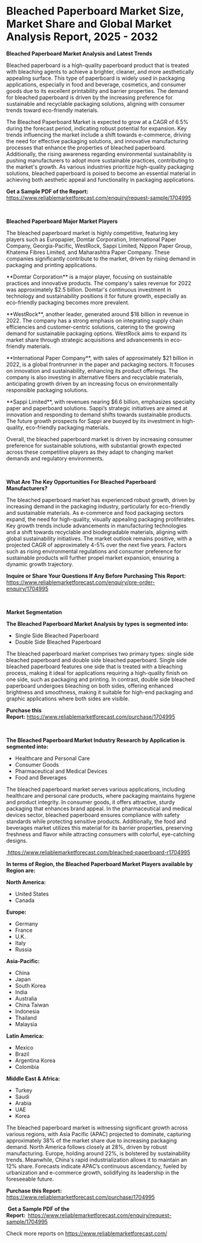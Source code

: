 <p><h1>Bleached Paperboard Market Size, Market Share and Global Market Analysis Report, 2025 - 2032</h1></p><p><strong>Bleached Paperboard Market Analysis and Latest Trends</strong></p>
<p><p>Bleached paperboard is a high-quality paperboard product that is treated with bleaching agents to achieve a brighter, cleaner, and more aesthetically appealing surface. This type of paperboard is widely used in packaging applications, especially in food and beverage, cosmetics, and consumer goods due to its excellent printability and barrier properties. The demand for bleached paperboard is driven by the increasing preference for sustainable and recyclable packaging solutions, aligning with consumer trends toward eco-friendly materials.</p><p>The Bleached Paperboard Market is expected to grow at a CAGR of 6.5% during the forecast period, indicating robust potential for expansion. Key trends influencing the market include a shift towards e-commerce, driving the need for effective packaging solutions, and innovative manufacturing processes that enhance the properties of bleached paperboard. Additionally, the rising awareness regarding environmental sustainability is pushing manufacturers to adopt more sustainable practices, contributing to the market's growth. As various industries prioritize high-quality packaging solutions, bleached paperboard is poised to become an essential material in achieving both aesthetic appeal and functionality in packaging applications.</p></p>
<p><strong>Get a Sample PDF of the Report:&nbsp;</strong> <a href="https://www.reliablemarketforecast.com/enquiry/request-sample/1704995?utm_campaign=1167&utm_medium=2&utm_source=Github&utm_content=ia&utm_term=09012025&utm_id=bleached-paperboard">https://www.reliablemarketforecast.com/enquiry/request-sample/1704995</a></p>
<p>&nbsp;</p>
<p><strong>Bleached Paperboard Major Market Players</strong></p>
<p><p>The bleached paperboard market is highly competitive, featuring key players such as Europapier, Domtar Corporation, International Paper Company, Georgia-Pacific, WestRock, Sappi Limited, Nippon Paper Group, Khatema Fibres Limited, and Maharashtra Paper Company. These companies significantly contribute to the market, driven by rising demand in packaging and printing applications.</p><p>**Domtar Corporation** is a major player, focusing on sustainable practices and innovative products. The company's sales revenue for 2022 was approximately $2.5 billion. Domtar's continuous investment in technology and sustainability positions it for future growth, especially as eco-friendly packaging becomes more prevalent.</p><p>**WestRock**, another leader, generated around $18 billion in revenue in 2022. The company has a strong emphasis on integrating supply chain efficiencies and customer-centric solutions, catering to the growing demand for sustainable packaging options. WestRock aims to expand its market share through strategic acquisitions and advancements in eco-friendly materials.</p><p>**International Paper Company**, with sales of approximately $21 billion in 2022, is a global frontrunner in the paper and packaging sectors. It focuses on innovation and sustainability, enhancing its product offerings. The company is also investing in alternative fibers and recyclable materials, anticipating growth driven by an increasing focus on environmentally responsible packaging solutions.</p><p>**Sappi Limited**, with revenues nearing $6.6 billion, emphasizes specialty paper and paperboard solutions. Sappi’s strategic initiatives are aimed at innovation and responding to demand shifts towards sustainable products. The future growth prospects for Sappi are buoyed by its investment in high-quality, eco-friendly packaging materials.</p><p>Overall, the bleached paperboard market is driven by increasing consumer preference for sustainable solutions, with substantial growth expected across these competitive players as they adapt to changing market demands and regulatory environments.</p></p>
<p>&nbsp;</p>
<p><strong>What Are The Key Opportunities For Bleached Paperboard Manufacturers?</strong></p>
<p><p>The bleached paperboard market has experienced robust growth, driven by increasing demand in the packaging industry, particularly for eco-friendly and sustainable materials. As e-commerce and food packaging sectors expand, the need for high-quality, visually appealing packaging proliferates. Key growth trends include advancements in manufacturing technologies and a shift towards recyclable and biodegradable materials, aligning with global sustainability initiatives. The market outlook remains positive, with a projected CAGR of approximately 4-5% over the next five years. Factors such as rising environmental regulations and consumer preference for sustainable products will further propel market expansion, ensuring a dynamic growth trajectory.</p></p>
<p><strong>Inquire or Share Your Questions If Any Before Purchasing This Report:</strong> <a href="https://www.reliablemarketforecast.com/enquiry/pre-order-enquiry/1704995?utm_campaign=1167&utm_medium=2&utm_source=Github&utm_content=ia&utm_term=09012025&utm_id=bleached-paperboard">https://www.reliablemarketforecast.com/enquiry/pre-order-enquiry/1704995</a></p>
<p>&nbsp;</p>
<p><strong>Market Segmentation</strong></p>
<p><strong>The Bleached Paperboard Market Analysis by types is segmented into:</strong></p>
<p><ul><li>Single Side Bleached Paperboard</li><li>Double Side Bleached Paperboard</li></ul></p>
<p><p>The bleached paperboard market comprises two primary types: single side bleached paperboard and double side bleached paperboard. Single side bleached paperboard features one side that is treated with a bleaching process, making it ideal for applications requiring a high-quality finish on one side, such as packaging and printing. In contrast, double side bleached paperboard undergoes bleaching on both sides, offering enhanced brightness and smoothness, making it suitable for high-end packaging and graphic applications where both sides are visible.</p></p>
<p><strong>Purchase this Report:&nbsp;</strong><a href="https://www.reliablemarketforecast.com/purchase/1704995?utm_campaign=1167&utm_medium=2&utm_source=Github&utm_content=ia&utm_term=09012025&utm_id=bleached-paperboard">https://www.reliablemarketforecast.com/purchase/1704995</a></p>
<p>&nbsp;</p>
<p><strong>The Bleached Paperboard Market Industry Research by Application is segmented into:</strong></p>
<p><ul><li>Healthcare and Personal Care</li><li>Consumer Goods</li><li>Pharmaceutical and Medical Devices</li><li>Food and Beverages</li></ul></p>
<p><p>The bleached paperboard market serves various applications, including healthcare and personal care products, where packaging maintains hygiene and product integrity. In consumer goods, it offers attractive, sturdy packaging that enhances brand appeal. In the pharmaceutical and medical devices sector, bleached paperboard ensures compliance with safety standards while protecting sensitive products. Additionally, the food and beverages market utilizes this material for its barrier properties, preserving freshness and flavor while attracting consumers with colorful, eye-catching designs.</p></p>
<p><a href="https://www.reliablemarketforecast.com/bleached-paperboard-r1704995?utm_campaign=1167&utm_medium=2&utm_source=Github&utm_content=ia&utm_term=09012025&utm_id=bleached-paperboard">&nbsp;https://www.reliablemarketforecast.com/bleached-paperboard-r1704995</a></p>
<p><strong>In terms of Region, the Bleached Paperboard Market Players available by Region are:</strong></p>
<p>
    <p> <strong> North America: </strong>
        <ul>
            <li>United States</li>
            <li>Canada</li>
        </ul>
        </p> 
    <p> <strong> Europe: </strong>
        <ul>
            <li>Germany</li>
            <li>France</li>
            <li>U.K.</li>
            <li>Italy</li>
            <li>Russia</li>
        </ul>
        </p> 
    <p> <strong> Asia-Pacific: </strong>
        <ul>
            <li>China</li>
            <li>Japan</li>
            <li>South Korea</li>
            <li>India</li>
            <li>Australia</li>
            <li>China Taiwan</li>
            <li>Indonesia</li>
            <li>Thailand</li>
            <li>Malaysia</li>
        </ul>
        </p> 
    <p> <strong> Latin America: </strong>
        <ul>
            <li>Mexico</li>
            <li>Brazil</li>
            <li>Argentina Korea</li>
            <li>Colombia</li>
        </ul>
        </p> 
    <p> <strong> Middle East & Africa: </strong>
        <ul>
            <li>Turkey</li>
            <li>Saudi</li>
            <li>Arabia</li>
            <li>UAE</li>
            <li>Korea</li>
        </ul>
    </p>
    </p>
<p><p>The bleached paperboard market is witnessing significant growth across various regions, with Asia Pacific (APAC) projected to dominate, capturing approximately 38% of the market share due to increasing packaging demand. North America follows closely at 28%, driven by robust manufacturing. Europe, holding around 22%, is bolstered by sustainability trends. Meanwhile, China's rapid industrialization allows it to maintain an 12% share. Forecasts indicate APAC’s continuous ascendancy, fueled by urbanization and e-commerce growth, solidifying its leadership in the foreseeable future.</p></p>
<p><strong>Purchase this Report: </strong><a href="https://www.reliablemarketforecast.com/purchase/1704995?utm_campaign=1167&utm_medium=2&utm_source=Github&utm_content=ia&utm_term=09012025&utm_id=bleached-paperboard">https://www.reliablemarketforecast.com/purchase/1704995</a></p>
<p>&nbsp;<strong>Get a Sample PDF of the Report:&nbsp;&nbsp;</strong><a href="https://www.reliablemarketforecast.com/enquiry/request-sample/1704995?utm_campaign=1167&utm_medium=2&utm_source=Github&utm_content=ia&utm_term=09012025&utm_id=bleached-paperboard">https://www.reliablemarketforecast.com/enquiry/request-sample/1704995</a></p>
<p><strong></strong></p>
<p>Check more reports on <a href="https://www.reliablemarketforecast.com/?utm_campaign=1167&utm_medium=2&utm_source=Github&utm_content=ia&utm_term=09012025&utm_id=bleached-paperboard">https://www.reliablemarketforecast.com/</a></p>